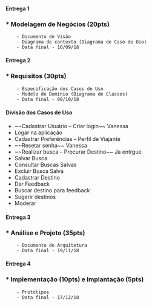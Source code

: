 #### Entrega 1

###  * Modelagem de Negócios (20pts)
		- Documento de Visão
		- Diagrama de contexto (Diagrama de Caso de Uso)
		- Data final - 10/09/18






#### Entrega 2 

###  * Requisitos (30pts)
		- Especificação dos Casos de Uso
		- Modelo de Domínio (Diagrama de Classes)
		- Data final - 08/10/18


#### Divisão dos Casos de Uso

- \~~Cadastrar Usuário – Criar login\~~ Vanessa
- Logar na aplicação
- Cadastrar Preferências – Perfil de Viajante
- \~~Resetar senha\~~  Vanessa
- \~~Realizar busca – Procurar Destino\~~ Ja entrgue
- Salvar Busca
- Consultar Buscas Salvas
- Excluir Busca Salva
- Cadastrar Destino
- Dar Feedback
- Buscar destino para feedback
- Sugerir destinos
- Moderar





#### Entrega 3

###  * Análise e Projeto (35pts)
		- Documento de Arquitetura
		- Data final - 19/11/18






####  Entrega 4

###  * Implementação (10pts) e Implantação (5pts)
		- Protótipos
		- Data final - 17/12/18


